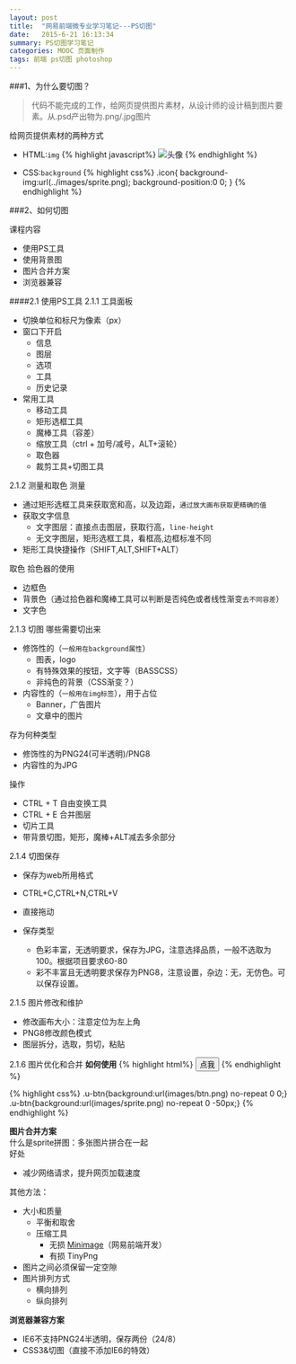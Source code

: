 ```yaml
---
layout: post
title:  "网易前端微专业学习笔记---PS切图"	
date:   2015-6-21 16:13:34							
summary: PS切图学习笔记	
categories: MOOC 页面制作
tags: 前端 ps切图 photoshop	
---
```


###1、为什么要切图？
> 代码不能完成的工作，给网页提供图片素材，从设计师的设计稿到图片要素。从.psd产出物为.png/.jpg图片

给网页提供素材的两种方式

- HTML:`img`
{% highlight javascript%}
	<img src="images/avatar.jpg" alt="头像">
{% endhighlight %}

- CSS:`background`
{% highlight css%}
	.icon{
	background-img:url(../images/sprite.png);
	background-position:0 0;
	}
{% endhighlight %}

###2、如何切图

<span class="green">课程内容</span>

* 使用PS工具
* 使用背景图
* 图片合并方案
* 浏览器兼容

####2.1 使用PS工具
2.1.1 工具面板

* 切换单位和标尺为像素（px）
* 窗口下开启
	- 信息
	- 图层
	- 选项
	- 工具
	- 历史记录
* 常用工具
	- 移动工具
	- 矩形选框工具
	- 魔棒工具（容差）
	- 缩放工具（ctrl + 加号/减号，ALT+滚轮）
	- 取色器
	- 裁剪工具+切图工具

2.1.2 测量和取色
<span class="red">测量</span>

- 通过矩形选框工具来获取宽和高，以及边距，`通过放大画布获取更精确的值`
- 获取文字信息
	- 文字图层：直接点击图层，获取行高，`line-height`
	- 无文字图层，矩形选框工具，看框高,边框标准不同
- 矩形工具快捷操作（SHIFT,ALT,SHIFT+ALT）

<span class="blue">取色</span>
拾色器的使用

- 边框色
- 背景色（通过拾色器和魔棒工具可以判断是否纯色或者线性渐变`去不同容差`）
- 文字色

2.1.3 切图
哪些需要切出来

- 修饰性的（`一般用在background属性`）
	- 图表，logo
	- 有特殊效果的按钮，文字等（BASSCSS）
	- 非纯色的背景（CSS渐变？）
- 内容性的（`一般用在img标签`），用于占位
	- Banner，广告图片
	- 文章中的图片

存为何种类型

- 修饰性的为PNG24(可半透明)/PNG8
- 内容性的为JPG

操作

- CTRL + T 自由变换工具
- CTRL + E 合并图层
- 切片工具
- <span class="red">带背景切图，矩形，魔棒+ALT减去多余部分</span>

2.1.4 切图保存

- 保存为web所用格式
- CTRL+C,CTRL+N,CTRL+V
- 直接拖动

- 保存类型
	- 色彩丰富，无透明要求，保存为JPG，注意选择品质，一般不选取为100。根据项目要求60-80
	- 彩不丰富且无透明要求保存为PNG8，注意设置，<span class="red">杂边：无，无仿色</span>。可以保存设置。

2.1.5 图片修改和维护

- 修改画布大小：注意定位为左上角
- PNG8修改颜色模式
- 图层拆分，选取，剪切，粘贴

2.1.6 图片优化和合并
<strong>如何使用</strong>
{% highlight html%}
	<button class="u-btn">点我</button>
{% endhighlight %}

{% highlight css%}
	.u-btn{background:url(images/btn.png) no-repeat 0 0;}
	.u-btn{background:url(images/sprite.png) no-repeat 0 -50px;}
{% endhighlight %}

<strong>图片合并方案</strong></br>
什么是sprite拼图：多张图片拼合在一起</br>
好处

- 减少网络请求，提升网页加载速度

其他方法：

- 大小和质量
	- 平衡和取舍
	- 压缩工具
		- 无损 [Minimage](https://github.com/NetEaseWD/minimage)（网易前端开发）
		- 有损 TinyPng
- 图片之间必须保留一定空隙
- 图片排列方式
	- 横向排列
	- 纵向排列

<strong>浏览器兼容方案</strong>

- IE6不支持PNG24半透明，保存两份（24/8）
- CSS3&切图（直接不添加IE6的特效）

















